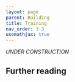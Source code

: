 ```yaml
---
layout: page
parent: Building
title: Training
nav_order: 3.3
usemathjax: true
---
```

*UNDER CONSTRUCTION*

## Further reading

